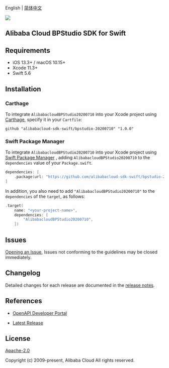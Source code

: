 English | [简体中文](README-CN.md)

![](https://aliyunsdk-pages.alicdn.com/icons/AlibabaCloud.svg)

## Alibaba Cloud BPStudio SDK for Swift

## Requirements

- iOS 13.3+ / macOS 10.15+
- Xcode 11.3+
- Swift 5.6

## Installation

### Carthage

To integrate `AlibabacloudBPStudio20200710` into your Xcode project using [Carthage](https://github.com/Carthage/Carthage), specify it in your `Cartfile`:

```ogdl
github "alibabacloud-sdk-swift/bpstudio-20200710" "1.0.0"
```

### Swift Package Manager

To integrate `AlibabacloudBPStudio20200710` into your Xcode project using [Swift Package Manager](https://swift.org/package-manager/) , adding `AlibabacloudBPStudio20200710` to the `dependencies` value of your `Package.swift`.

```swift
dependencies: [
    .package(url: "https://github.com/alibabacloud-sdk-swift/bpstudio-20200710.git", from: "1.0.0")
]
```

In addition, you also need to add `"AlibabacloudBPStudio20200710"` to the `dependencies` of the `target`, as follows:

```swift
.target(
    name: "<your-project-name>",
    dependencies: [
        "AlibabacloudBPStudio20200710",
    ])
```

## Issues

[Opening an Issue](https://github.com/alibabacloud-sdk-swift/bpstudio-20200710/issues/new), Issues not conforming to the guidelines may be closed immediately.

## Changelog

Detailed changes for each release are documented in the [release notes](./ChangeLog.txt).

## References

* [OpenAPI Developer Portal](https://next.api.alibabacloud.com/home)
- [Latest Release](https://github.com/alibabacloud-sdk-swift/bpstudio-20200710)

## License

[Apache-2.0](http://www.apache.org/licenses/LICENSE-2.0)

Copyright (c) 2009-present, Alibaba Cloud All rights reserved.
